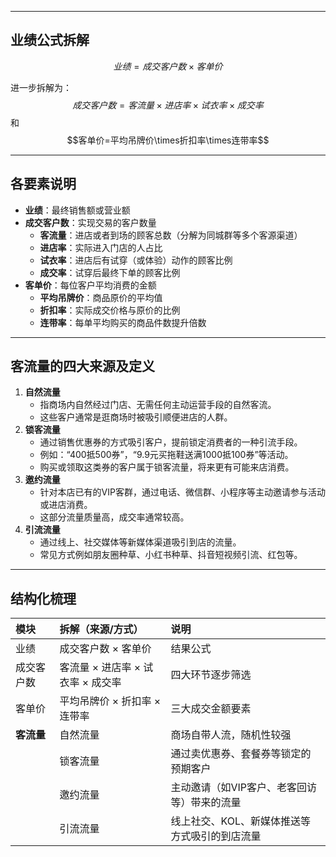 

------

## 业绩公式拆解

$$
业绩 = 成交客户数 \times 客单价
$$

进一步拆解为：
$$
成交客户数 = 客流量 \times 进店率 \times 试衣率 \times 成交率
$$
和
$$客单价=平均吊牌价\times折扣率\times连带率$$

------

## 各要素说明

- **业绩**：最终销售额或营业额
- **成交客户数**：实现交易的客户数量
  - **客流量**：进店或者到场的顾客总数（分解为同城群等多个客源渠道）
  - **进店率**：实际进入门店的人占比
  - **试衣率**：进店后有试穿（或体验）动作的顾客比例
  - **成交率**：试穿后最终下单的顾客比例
- **客单价**：每位客户平均消费的金额
  - **平均吊牌价**：商品原价的平均值
  - **折扣率**：实际成交价格与原价的比例
  - **连带率**：每单平均购买的商品件数提升倍数

------

## 客流量的四大来源及定义

1. **自然流量**
   - 指商场内自然经过门店、无需任何主动运营手段的自然客流。
   - 这些客户通常是逛商场时被吸引顺便进店的人群。
2. **锁客流量**
   - 通过销售优惠券的方式吸引客户，提前锁定消费者的一种引流手段。
   - 例如：“400抵500券”，“9.9元买拖鞋送满1000抵100券”等活动。
   - 购买或领取这类券的客户属于锁客流量，将来更有可能来店消费。
3. **邀约流量**
   - 针对本店已有的VIP客群，通过电话、微信群、小程序等主动邀请参与活动或进店消费。
   - 这部分流量质量高，成交率通常较高。
4. **引流流量**
   - 通过线上、社交媒体等新媒体渠道吸引到店的流量。
   - 常见方式例如朋友圈种草、小红书种草、抖音短视频引流、红包等。

---

## 结构化梳理

| 模块      | 拆解（来源/方式）             | 说明                       |
| :------ | :-------------------- | :----------------------- |
| 业绩      | 成交客户数 × 客单价           | 结果公式                     |
| 成交客户数   | 客流量 × 进店率 × 试衣率 × 成交率 | 四大环节逐步筛选                 |
| 客单价     | 平均吊牌价 × 折扣率 × 连带率     | 三大成交金额要素                 |
| **客流量** | 自然流量                  | 商场自带人流，随机性较强             |
|         | 锁客流量                  | 通过卖优惠券、套餐券等锁定的预期客户       |
|         | 邀约流量                  | 主动邀请（如VIP客户、老客回访等）带来的流量  |
|         | 引流流量                  | 线上社交、KOL、新媒体推送等方式吸引的到店流量 |
